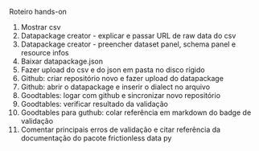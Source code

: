 Roteiro hands-on

1. Mostrar csv
2. Datapackage creator - explicar e passar URL de raw data do csv
3. Datapackage creator - preencher dataset panel, schema panel e resource infos
4. Baixar datapackage.json 
5. Fazer upload do csv e do json em pasta no disco rígido
6. Github: criar repositório novo e fazer upload do datapackage
7. Github: abrir o datapackage e inserir o dialect no arquivo 
8. Goodtables: logar com github e sincronizar novo repositório
9. Goodtables: verificar resultado da validação
10. Goodtables para guthub: colar referência em markdown do badge de validação
11. Comentar principais erros de validação e citar referência da documentação do pacote frictionless data py